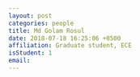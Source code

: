 ```yaml
---
layout: post
categories: people
title: Md Golam Rosul
date: 2018-07-18 16:25:06 +0500
affiliation: Graduate student, ECE
isStudent: 1
email: 
---
```

